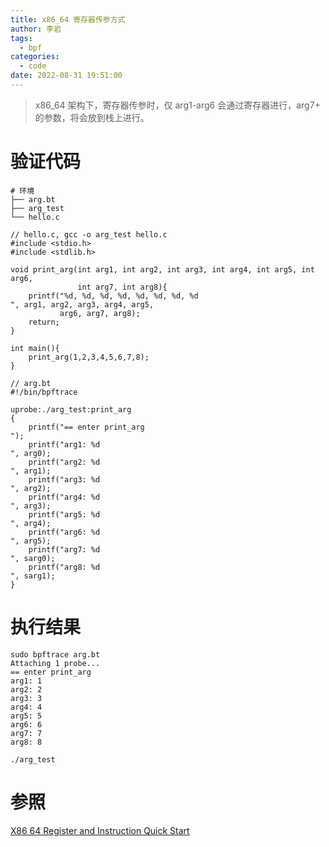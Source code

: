 ```yaml
---
title: x86_64 寄存器传参方式
author: 李岩
tags:
  - bpf
categories:
  - code
date: 2022-08-31 19:51:00
---
```

> x86_64 架构下，寄存器传参时，仅 arg1-arg6 会通过寄存器进行，arg7+ 的参数，将会放到栈上进行。

# 验证代码
```
# 环境
├── arg.bt
├── arg_test
└── hello.c
```
```
// hello.c, gcc -o arg_test hello.c
#include <stdio.h>
#include <stdlib.h>

void print_arg(int arg1, int arg2, int arg3, int arg4, int arg5, int arg6,
               int arg7, int arg8){
    printf("%d, %d, %d, %d, %d, %d, %d, %d
", arg1, arg2, arg3, arg4, arg5,
           arg6, arg7, arg8);
    return;
}

int main(){
    print_arg(1,2,3,4,5,6,7,8);
}
```
```
// arg.bt
#!/bin/bpftrace

uprobe:./arg_test:print_arg
{
    printf("== enter print_arg
");
    printf("arg1: %d
", arg0);
    printf("arg2: %d
", arg1);
    printf("arg3: %d
", arg2);
    printf("arg4: %d
", arg3);
    printf("arg5: %d
", arg4);
    printf("arg6: %d
", arg5);
    printf("arg7: %d
", sarg0);
    printf("arg8: %d
", sarg1);
}
```

# 执行结果
```
sudo bpftrace arg.bt
Attaching 1 probe...
== enter print_arg
arg1: 1
arg2: 2
arg3: 3
arg4: 4
arg5: 5
arg6: 6
arg7: 7
arg8: 8

./arg_test
```

# 参照
[X86 64 Register and Instruction Quick Start](https://wiki.cdot.senecacollege.ca/wiki/X86_64_Register_and_Instruction_Quick_Start)
